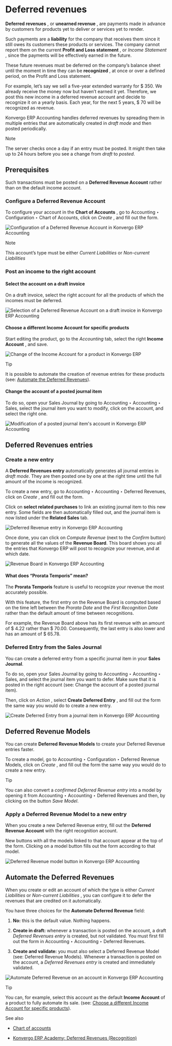 # Deferred revenues

**Deferred revenues** , or **unearned revenue** , are payments made in advance
by customers for products yet to deliver or services yet to render.

Such payments are a **liability** for the company that receives them since it
still owes its customers these products or services. The company cannot report
them on the current **Profit and Loss statement** , or _Income Statement_ ,
since the payments will be effectively earned in the future.

These future revenues must be deferred on the company’s balance sheet until
the moment in time they can be **recognized** , at once or over a defined
period, on the Profit and Loss statement.

For example, let’s say we sell a five-year extended warranty for $ 350. We
already receive the money now but haven’t earned it yet. Therefore, we post
this new income in a deferred revenue account and decide to recognize it on a
yearly basis. Each year, for the next 5 years, $ 70 will be recognized as
revenue.

Konvergo ERP Accounting handles deferred revenues by spreading them in multiple
entries that are automatically created in _draft mode_ and then posted
periodically.

<div class="alert alert-primary">
<p class="alert-title">
Note</p><p>The server checks once a day if an entry must be posted. It might then take up to 24 hours before
you see a change from <em>draft</em> to <em>posted</em>.</p>
</div>

## Prerequisites

Such transactions must be posted on a **Deferred Revenue Account** rather than
on the default income account.

### Configure a Deferred Revenue Account

To configure your account in the **Chart of Accounts** , go to Accounting ‣
Configuration ‣ Chart of Accounts, click on _Create_ , and fill out the form.

![Configuration of a Deferred Revenue Account in Konvergo ERP
Accounting](../../../../_images/deferred_revenues01.png) <div class="alert alert-primary">
<p class="alert-title">
Note</p><p>This account’s type must be either <em>Current Liabilities</em> or <em>Non-current Liabilities</em></p>
</div>

### Post an income to the right account

#### Select the account on a draft invoice

On a draft invoice, select the right account for all the products of which the
incomes must be deferred.

![Selection of a Deferred Revenue Account on a draft invoice in Konvergo ERP
Accounting](../../../../_images/deferred_revenues02.png)

#### Choose a different Income Account for specific products

Start editing the product, go to the _Accounting_ tab, select the right
**Income Account** , and save.

![Change of the Income Account for a product in
Konvergo ERP](../../../../_images/deferred_revenues03.png) <div class="alert alert-info">
<p class="alert-title">
Tip</p><p>It is possible to automate the creation of revenue entries for these products (see:
<a href="#automate-the-deferred-revenues">Automate the Deferred Revenues</a>).</p>
</div>

#### Change the account of a posted journal item

To do so, open your Sales Journal by going to Accounting ‣ Accounting ‣ Sales,
select the journal item you want to modify, click on the account, and select
the right one.

![Modification of a posted journal item's account in Konvergo ERP
Accounting](../../../../_images/deferred_revenues04.png)

## Deferred Revenues entries

### Create a new entry

A **Deferred Revenues entry** automatically generates all journal entries in
_draft mode_. They are then posted one by one at the right time until the full
amount of the income is recognized.

To create a new entry, go to Accounting ‣ Accounting ‣ Deferred Revenues,
click on _Create_ , and fill out the form.

Click on **select related purchases** to link an existing journal item to this
new entry. Some fields are then automatically filled out, and the journal item
is now listed under the **Related Sales** tab.

![Deferred Revenue entry in Konvergo ERP
Accounting](../../../../_images/deferred_revenues05.png)

Once done, you can click on _Compute Revenue_ (next to the _Confirm_ button)
to generate all the values of the **Revenue Board**. This board shows you all
the entries that Konvergo ERP will post to recognize your revenue, and at which date.

![Revenue Board in Konvergo ERP
Accounting](../../../../_images/deferred_revenues06.png)

#### What does “Prorata Temporis” mean?

The **Prorata Temporis** feature is useful to recognize your revenue the most
accurately possible.

With this feature, the first entry on the Revenue Board is computed based on
the time left between the _Prorata Date_ and the _First Recognition Date_
rather than the default amount of time between recognitions.

For example, the Revenue Board above has its first revenue with an amount of $
4.22 rather than $ 70.00. Consequently, the last entry is also lower and has
an amount of $ 65.78.

### Deferred Entry from the Sales Journal

You can create a deferred entry from a specific journal item in your **Sales
Journal**.

To do so, open your Sales Journal by going to Accounting ‣ Accounting ‣ Sales,
and select the journal item you want to defer. Make sure that it is posted in
the right account (see: Change the account of a posted journal item).

Then, click on _Action_ , select **Create Deferred Entry** , and fill out the
form the same way you would do to create a new entry.

![Create Deferred Entry from a journal item in Konvergo ERP
Accounting](../../../../_images/deferred_revenues07.png)

## Deferred Revenue Models

You can create **Deferred Revenue Models** to create your Deferred Revenue
entries faster.

To create a model, go to Accounting ‣ Configuration ‣ Deferred Revenue Models,
click on _Create_ , and fill out the form the same way you would do to create
a new entry.

<div class="alert alert-info">
<p class="alert-title">
Tip</p><p>You can also convert a <em>confirmed Deferred Revenue entry</em> into a model by
opening it from Accounting ‣ Accounting ‣ Deferred
Revenues and then, by clicking on the button <em>Save Model</em>.</p>
</div>

### Apply a Deferred Revenue Model to a new entry

When you create a new Deferred Revenue entry, fill out the **Deferred Revenue
Account** with the right recognition account.

New buttons with all the models linked to that account appear at the top of
the form. Clicking on a model button fills out the form according to that
model.

![Deferred Revenue model button in Konvergo ERP
Accounting](../../../../_images/deferred_revenues08.png)

## Automate the Deferred Revenues

When you create or edit an account of which the type is either _Current
Liabilities_ or _Non-current Liabilities_ , you can configure it to defer the
revenues that are credited on it automatically.

You have three choices for the **Automate Deferred Revenue** field:

  1. **No:** this is the default value. Nothing happens.

  2. **Create in draft:** whenever a transaction is posted on the account, a draft _Deferred Revenues entry_ is created, but not validated. You must first fill out the form in Accounting ‣ Accounting ‣ Deferred Revenues.

  3. **Create and validate:** you must also select a Deferred Revenue Model (see: Deferred Revenue Models). Whenever a transaction is posted on the account, a _Deferred Revenues entry_ is created and immediately validated.

![Automate Deferred Revenue on an account in Konvergo ERP
Accounting](../../../../_images/deferred_revenues09.png) <div class="alert alert-info">
<p class="alert-title">
Tip</p><p>You can, for example, select this account as the default <b>Income Account</b> of a product to fully
automate its sale. (see: <a href="#choose-a-different-income-account-for-specific-products">Choose a different Income Account for specific products</a>).</p>
</div>
<div class="alert alert-secondary">
<p class="alert-title">
See also</p><ul>
<li><p><a href="../get_started/chart_of_accounts">Chart of accounts</a></p></li>
<li><p><a href="https://www.odoo.com/r/EWO">Konvergo ERP Academy: Deferred Revenues (Recognition)</a></p></li>
</ul>
</div>

